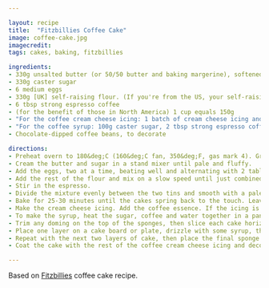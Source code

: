 ```yaml
---

layout: recipe
title:  "Fitzbillies Coffee Cake"
image: coffee-cake.jpg
imagecredit: 
tags: cakes, baking, fitzbillies

ingredients:
- 330g unsalted butter (or 50/50 butter and baking margerine), softened, plus extra for greasing
- 330g caster sugar
- 6 medium eggs
- 330g [UK] self-raising flour. (If you're from the US, your self-raising flour has added salt so instead use the same quantity of all-purpose flour and add a generous 2 tsp of baking powder)
- 6 tbsp strong espresso coffee
- (for the benefit of those in North America) 1 cup equals 150g 
- "For the coffee cream cheese icing: 1 batch of cream cheese icing and 2 tsp extremely strong espresso coffee"
- "For the coffee syrup: 100g caster sugar, 2 tbsp strong espresso coffee, 70ml water"
- Chocolate-dipped coffee beans, to decorate

directions:
- Preheat overn to 180&deg;C (160&deg;C fan, 350&deg;F, gas mark 4). Grease and line the bases of two deep 18cm sandwich or cake tins.
- Cream the butter and sugar in a stand mixer until pale and fluffy. 
- Add the eggs, two at a time, beating well and alternating with 2 tablespoons of the flour before adding the next two eggs. Scrape the bowl down after each flour addition.
- Add the rest of the flour and mix on a slow speed until just combined. 
- Stir in the espresso.
- Divide the mixture evenly between the two tins and smooth with a palette knife - you can weigh them to check that you have the same amount in each. 
- Bake for 25-30 minutes until the cakes spring back to the touch. Leave in the tins to cool completely.
- Make the cream cheese icing. Add the coffee essence. If the icing is still a bit soft, chill it in the fridge for 1 hour.
- To make the syrup, heat the sugar, coffee and water together in a pan until the sugar is fully dissolved.
- Trim any doming on the top of the sponges, then slice each cake horizontally into two even layers.
- Place one layer on a cake board or plate, drizzle with some syrup, then spread with coffee cream cheese icing.
- Repeat with the next two layers of cake, then place the final sponge layer on top.
- Coat the cake with the rest of the coffee cream cheese icing and decorate with chocolate-dipped coffee beans.

---
```


Based on [Fitzbillies](https://www.fitzbillies.com) coffee cake recipe.
